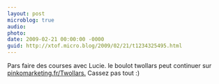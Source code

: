 ```yaml
---
layout: post
microblog: true
audio: 
photo: 
date: 2009-02-21 00:00:00 -0000
guid: http://xtof.micro.blog/2009/02/21/t1234325495.html
---
```

Pars faire des courses avec Lucie. le boulot twollars peut continuer sur [pinkomarketing.fr/Twollars.](http://pinkomarketing.fr/Twollars.) Cassez pas tout :)
